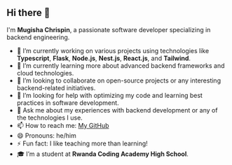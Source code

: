 ## Hi there 👋

I'm **Mugisha Chrispin**, a passionate software developer specializing in backend engineering.

- 🔭 I’m currently working on various projects using technologies like **Typescript**, **Flask**, **Node.js**, **Nest.js**, **React.js**, and **Tailwind**.
- 🌱 I’m currently learning more about advanced backend frameworks and cloud technologies.
- 👯 I’m looking to collaborate on open-source projects or any interesting backend-related initiatives.
- 🤔 I’m looking for help with optimizing my code and learning best practices in software development.
- 💬 Ask me about my experiences with backend development or any of the technologies I use.
- 📫 How to reach me: [My GitHub](https://github.com/Mchiir/)
- 😄 Pronouns: he/him
- ⚡ Fun fact: I like teaching more than learning!
- 🎓 I’m a student at **Rwanda Coding Academy High School**.